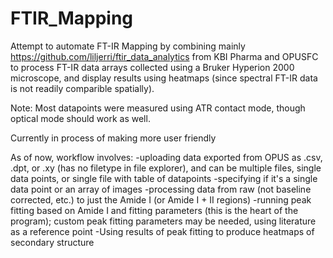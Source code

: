 # FTIR_Mapping
Attempt to automate FT-IR Mapping by combining mainly https://github.com/liljerri/ftir_data_analytics from KBI Pharma and OPUSFC to process FT-IR data arrays collected using
a Bruker Hyperion 2000 microscope, and display results using heatmaps (since spectral FT-IR data is not readily comparible spatially). 

Note: Most datapoints were measured using ATR contact mode, though optical mode should work as well. 

Currently in process of making more user friendly

As of now, workflow involves:
-uploading data exported from OPUS as .csv, .dpt, or .xy (has no filetype in file explorer), and can be multiple files, single data points, or single file with table of datapoints
-specifying if it's a single data point or an array of images
-processing data from raw (not baseline corrected, etc.) to just the Amide I (or Amide I + II regions)
-running peak fitting based on Amide I and fitting parameters (this is the heart of the program); custom peak fitting parameters may be needed, using literature as a reference point
-Using results of peak fitting to produce heatmaps of secondary structure
